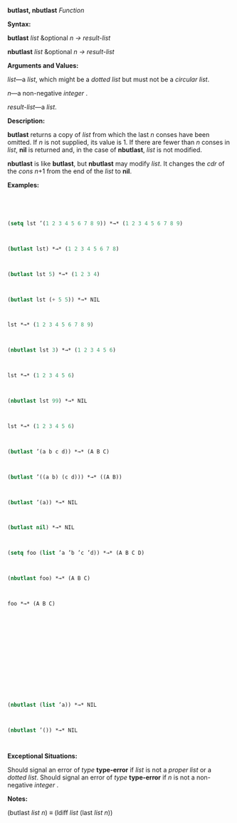 **butlast, nbutlast** *Function* 



**Syntax:** 



**butlast** *list* &optional *n → result-list* 



**nbutlast** *list* &optional *n → result-list* 



**Arguments and Values:** 



*list*—a *list*, which might be a *dotted list* but must not be a *circular list*. 



*n*—a non-negative *integer* . 



*result-list*—a *list*. 



**Description:** 



**butlast** returns a copy of *list* from which the last *n* conses have been omitted. If *n* is not supplied, its value is 1. If there are fewer than *n* conses in *list*, **nil** is returned and, in the case of **nbutlast**, *list* is not modified. 



**nbutlast** is like **butlast**, but **nbutlast** may modify *list*. It changes the *cdr* of the *cons n*+1 from the end of the *list* to **nil**. 



**Examples:**
```lisp
 



(setq lst ’(1 2 3 4 5 6 7 8 9)) *→* (1 2 3 4 5 6 7 8 9) 



(butlast lst) *→* (1 2 3 4 5 6 7 8) 



(butlast lst 5) *→* (1 2 3 4) 



(butlast lst (+ 5 5)) *→* NIL 



lst *→* (1 2 3 4 5 6 7 8 9) 



(nbutlast lst 3) *→* (1 2 3 4 5 6) 



lst *→* (1 2 3 4 5 6) 



(nbutlast lst 99) *→* NIL 



lst *→* (1 2 3 4 5 6) 



(butlast ’(a b c d)) *→* (A B C) 



(butlast ’((a b) (c d))) *→* ((A B)) 



(butlast ’(a)) *→* NIL 



(butlast nil) *→* NIL 



(setq foo (list ’a ’b ’c ’d)) *→* (A B C D) 



(nbutlast foo) *→* (A B C) 



foo *→* (A B C) 







 



 



(nbutlast (list ’a)) *→* NIL 



(nbutlast ’()) *→* NIL 




```
**Exceptional Situations:** 



Should signal an error of *type* **type-error** if *list* is not a *proper list* or a *dotted list*. Should signal an error of *type* **type-error** if *n* is not a non-negative *integer* . 



**Notes:** 



(butlast *list n*) *≡* (ldiff *list* (last *list n*)) 



